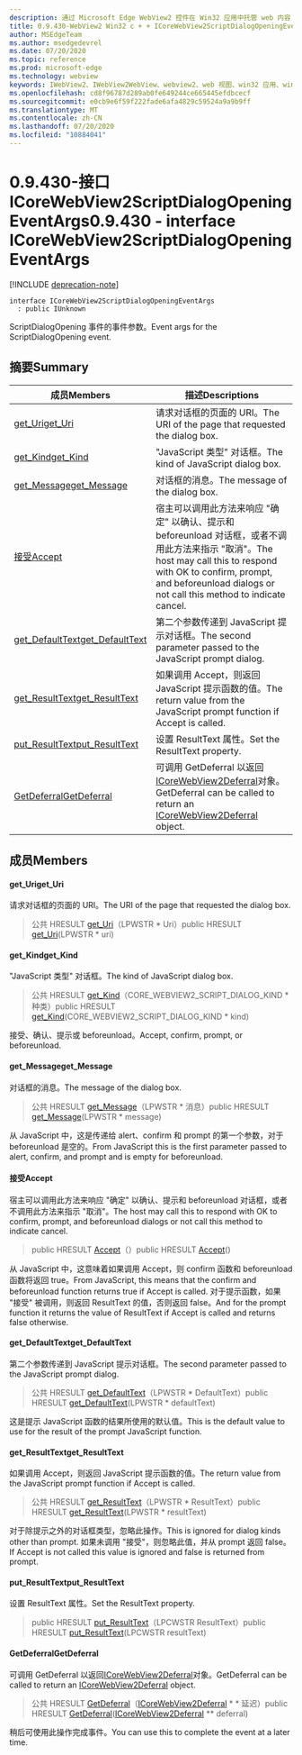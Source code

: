 ```yaml
---
description: 通过 Microsoft Edge WebView2 控件在 Win32 应用中托管 web 内容
title: 0.9.430-WebView2 Win32 c + + ICoreWebView2ScriptDialogOpeningEventArgs
author: MSEdgeTeam
ms.author: msedgedevrel
ms.date: 07/20/2020
ms.topic: reference
ms.prod: microsoft-edge
ms.technology: webview
keywords: IWebView2、IWebView2WebView、webview2、web 视图、win32 应用、win32、edge、ICoreWebView2、ICoreWebView2Host、浏览器控件、边缘 html
ms.openlocfilehash: cd8f96787d289ab0fe649244ce665445efdbcecf
ms.sourcegitcommit: e0cb9e6f59f222fade6afa4829c59524a9a9b9ff
ms.translationtype: MT
ms.contentlocale: zh-CN
ms.lasthandoff: 07/20/2020
ms.locfileid: "10884041"
---
```

# <span data-ttu-id="a034e-104">0.9.430-接口 ICoreWebView2ScriptDialogOpeningEventArgs</span><span class="sxs-lookup"><span data-stu-id="a034e-104">0.9.430 - interface ICoreWebView2ScriptDialogOpeningEventArgs</span></span> 

[!INCLUDE [deprecation-note](../../includes/deprecation-note.md)]

```
interface ICoreWebView2ScriptDialogOpeningEventArgs
  : public IUnknown
```

<span data-ttu-id="a034e-105">ScriptDialogOpening 事件的事件参数。</span><span class="sxs-lookup"><span data-stu-id="a034e-105">Event args for the ScriptDialogOpening event.</span></span>

## <span data-ttu-id="a034e-106">摘要</span><span class="sxs-lookup"><span data-stu-id="a034e-106">Summary</span></span>

 <span data-ttu-id="a034e-107">成员</span><span class="sxs-lookup"><span data-stu-id="a034e-107">Members</span></span>                        | <span data-ttu-id="a034e-108">描述</span><span class="sxs-lookup"><span data-stu-id="a034e-108">Descriptions</span></span>
--------------------------------|---------------------------------------------
[<span data-ttu-id="a034e-109">get_Uri</span><span class="sxs-lookup"><span data-stu-id="a034e-109">get_Uri</span></span>](#get_uri) | <span data-ttu-id="a034e-110">请求对话框的页面的 URI。</span><span class="sxs-lookup"><span data-stu-id="a034e-110">The URI of the page that requested the dialog box.</span></span>
[<span data-ttu-id="a034e-111">get_Kind</span><span class="sxs-lookup"><span data-stu-id="a034e-111">get_Kind</span></span>](#get_kind) | <span data-ttu-id="a034e-112">"JavaScript 类型" 对话框。</span><span class="sxs-lookup"><span data-stu-id="a034e-112">The kind of JavaScript dialog box.</span></span>
[<span data-ttu-id="a034e-113">get_Message</span><span class="sxs-lookup"><span data-stu-id="a034e-113">get_Message</span></span>](#get_message) | <span data-ttu-id="a034e-114">对话框的消息。</span><span class="sxs-lookup"><span data-stu-id="a034e-114">The message of the dialog box.</span></span>
[<span data-ttu-id="a034e-115">接受</span><span class="sxs-lookup"><span data-stu-id="a034e-115">Accept</span></span>](#accept) | <span data-ttu-id="a034e-116">宿主可以调用此方法来响应 "确定" 以确认、提示和 beforeunload 对话框，或者不调用此方法来指示 "取消"。</span><span class="sxs-lookup"><span data-stu-id="a034e-116">The host may call this to respond with OK to confirm, prompt, and beforeunload dialogs or not call this method to indicate cancel.</span></span>
[<span data-ttu-id="a034e-117">get_DefaultText</span><span class="sxs-lookup"><span data-stu-id="a034e-117">get_DefaultText</span></span>](#get_defaulttext) | <span data-ttu-id="a034e-118">第二个参数传递到 JavaScript 提示对话框。</span><span class="sxs-lookup"><span data-stu-id="a034e-118">The second parameter passed to the JavaScript prompt dialog.</span></span>
[<span data-ttu-id="a034e-119">get_ResultText</span><span class="sxs-lookup"><span data-stu-id="a034e-119">get_ResultText</span></span>](#get_resulttext) | <span data-ttu-id="a034e-120">如果调用 Accept，则返回 JavaScript 提示函数的值。</span><span class="sxs-lookup"><span data-stu-id="a034e-120">The return value from the JavaScript prompt function if Accept is called.</span></span>
[<span data-ttu-id="a034e-121">put_ResultText</span><span class="sxs-lookup"><span data-stu-id="a034e-121">put_ResultText</span></span>](#put_resulttext) | <span data-ttu-id="a034e-122">设置 ResultText 属性。</span><span class="sxs-lookup"><span data-stu-id="a034e-122">Set the ResultText property.</span></span>
[<span data-ttu-id="a034e-123">GetDeferral</span><span class="sxs-lookup"><span data-stu-id="a034e-123">GetDeferral</span></span>](#getdeferral) | <span data-ttu-id="a034e-124">可调用 GetDeferral 以返回[ICoreWebView2Deferral](ICoreWebView2Deferral.md)对象。</span><span class="sxs-lookup"><span data-stu-id="a034e-124">GetDeferral can be called to return an [ICoreWebView2Deferral](ICoreWebView2Deferral.md) object.</span></span>

## <span data-ttu-id="a034e-125">成员</span><span class="sxs-lookup"><span data-stu-id="a034e-125">Members</span></span>

#### <span data-ttu-id="a034e-126">get_Uri</span><span class="sxs-lookup"><span data-stu-id="a034e-126">get_Uri</span></span> 

<span data-ttu-id="a034e-127">请求对话框的页面的 URI。</span><span class="sxs-lookup"><span data-stu-id="a034e-127">The URI of the page that requested the dialog box.</span></span>

> <span data-ttu-id="a034e-128">公共 HRESULT [get_Uri](#get_uri)（LPWSTR \* Uri）</span><span class="sxs-lookup"><span data-stu-id="a034e-128">public HRESULT [get_Uri](#get_uri)(LPWSTR \* uri)</span></span>

#### <span data-ttu-id="a034e-129">get_Kind</span><span class="sxs-lookup"><span data-stu-id="a034e-129">get_Kind</span></span> 

<span data-ttu-id="a034e-130">"JavaScript 类型" 对话框。</span><span class="sxs-lookup"><span data-stu-id="a034e-130">The kind of JavaScript dialog box.</span></span>

> <span data-ttu-id="a034e-131">公共 HRESULT [get_Kind](#get_kind)（CORE_WEBVIEW2_SCRIPT_DIALOG_KIND \* 种类）</span><span class="sxs-lookup"><span data-stu-id="a034e-131">public HRESULT [get_Kind](#get_kind)(CORE_WEBVIEW2_SCRIPT_DIALOG_KIND \* kind)</span></span>

<span data-ttu-id="a034e-132">接受、确认、提示或 beforeunload。</span><span class="sxs-lookup"><span data-stu-id="a034e-132">Accept, confirm, prompt, or beforeunload.</span></span>

#### <span data-ttu-id="a034e-133">get_Message</span><span class="sxs-lookup"><span data-stu-id="a034e-133">get_Message</span></span> 

<span data-ttu-id="a034e-134">对话框的消息。</span><span class="sxs-lookup"><span data-stu-id="a034e-134">The message of the dialog box.</span></span>

> <span data-ttu-id="a034e-135">公共 HRESULT [get_Message](#get_message)（LPWSTR \* 消息）</span><span class="sxs-lookup"><span data-stu-id="a034e-135">public HRESULT [get_Message](#get_message)(LPWSTR \* message)</span></span>

<span data-ttu-id="a034e-136">从 JavaScript 中，这是传递给 alert、confirm 和 prompt 的第一个参数，对于 beforeunload 是空的。</span><span class="sxs-lookup"><span data-stu-id="a034e-136">From JavaScript this is the first parameter passed to alert, confirm, and prompt and is empty for beforeunload.</span></span>

#### <span data-ttu-id="a034e-137">接受</span><span class="sxs-lookup"><span data-stu-id="a034e-137">Accept</span></span> 

<span data-ttu-id="a034e-138">宿主可以调用此方法来响应 "确定" 以确认、提示和 beforeunload 对话框，或者不调用此方法来指示 "取消"。</span><span class="sxs-lookup"><span data-stu-id="a034e-138">The host may call this to respond with OK to confirm, prompt, and beforeunload dialogs or not call this method to indicate cancel.</span></span>

> <span data-ttu-id="a034e-139">public HRESULT [Accept](#accept)（）</span><span class="sxs-lookup"><span data-stu-id="a034e-139">public HRESULT [Accept](#accept)()</span></span>

<span data-ttu-id="a034e-140">从 JavaScript 中，这意味着如果调用 Accept，则 confirm 函数和 beforeunload 函数将返回 true。</span><span class="sxs-lookup"><span data-stu-id="a034e-140">From JavaScript, this means that the confirm and beforeunload function returns true if Accept is called.</span></span> <span data-ttu-id="a034e-141">对于提示函数，如果 "接受" 被调用，则返回 ResultText 的值，否则返回 false。</span><span class="sxs-lookup"><span data-stu-id="a034e-141">And for the prompt function it returns the value of ResultText if Accept is called and returns false otherwise.</span></span>

#### <span data-ttu-id="a034e-142">get_DefaultText</span><span class="sxs-lookup"><span data-stu-id="a034e-142">get_DefaultText</span></span> 

<span data-ttu-id="a034e-143">第二个参数传递到 JavaScript 提示对话框。</span><span class="sxs-lookup"><span data-stu-id="a034e-143">The second parameter passed to the JavaScript prompt dialog.</span></span>

> <span data-ttu-id="a034e-144">公共 HRESULT [get_DefaultText](#get_defaulttext)（LPWSTR \* DefaultText）</span><span class="sxs-lookup"><span data-stu-id="a034e-144">public HRESULT [get_DefaultText](#get_defaulttext)(LPWSTR \* defaultText)</span></span>

<span data-ttu-id="a034e-145">这是提示 JavaScript 函数的结果所使用的默认值。</span><span class="sxs-lookup"><span data-stu-id="a034e-145">This is the default value to use for the result of the prompt JavaScript function.</span></span>

#### <span data-ttu-id="a034e-146">get_ResultText</span><span class="sxs-lookup"><span data-stu-id="a034e-146">get_ResultText</span></span> 

<span data-ttu-id="a034e-147">如果调用 Accept，则返回 JavaScript 提示函数的值。</span><span class="sxs-lookup"><span data-stu-id="a034e-147">The return value from the JavaScript prompt function if Accept is called.</span></span>

> <span data-ttu-id="a034e-148">公共 HRESULT [get_ResultText](#get_resulttext)（LPWSTR \* ResultText）</span><span class="sxs-lookup"><span data-stu-id="a034e-148">public HRESULT [get_ResultText](#get_resulttext)(LPWSTR \* resultText)</span></span>

<span data-ttu-id="a034e-149">对于除提示之外的对话框类型，忽略此操作。</span><span class="sxs-lookup"><span data-stu-id="a034e-149">This is ignored for dialog kinds other than prompt.</span></span> <span data-ttu-id="a034e-150">如果未调用 "接受"，则忽略此值，并从 prompt 返回 false。</span><span class="sxs-lookup"><span data-stu-id="a034e-150">If Accept is not called this value is ignored and false is returned from prompt.</span></span>

#### <span data-ttu-id="a034e-151">put_ResultText</span><span class="sxs-lookup"><span data-stu-id="a034e-151">put_ResultText</span></span> 

<span data-ttu-id="a034e-152">设置 ResultText 属性。</span><span class="sxs-lookup"><span data-stu-id="a034e-152">Set the ResultText property.</span></span>

> <span data-ttu-id="a034e-153">public HRESULT [put_ResultText](#put_resulttext)（LPCWSTR ResultText）</span><span class="sxs-lookup"><span data-stu-id="a034e-153">public HRESULT [put_ResultText](#put_resulttext)(LPCWSTR resultText)</span></span>

#### <span data-ttu-id="a034e-154">GetDeferral</span><span class="sxs-lookup"><span data-stu-id="a034e-154">GetDeferral</span></span> 

<span data-ttu-id="a034e-155">可调用 GetDeferral 以返回[ICoreWebView2Deferral](ICoreWebView2Deferral.md)对象。</span><span class="sxs-lookup"><span data-stu-id="a034e-155">GetDeferral can be called to return an [ICoreWebView2Deferral](ICoreWebView2Deferral.md) object.</span></span>

> <span data-ttu-id="a034e-156">公共 HRESULT [GetDeferral](#getdeferral)（[ICoreWebView2Deferral](ICoreWebView2Deferral.md) \* \* 延迟）</span><span class="sxs-lookup"><span data-stu-id="a034e-156">public HRESULT [GetDeferral](#getdeferral)([ICoreWebView2Deferral](ICoreWebView2Deferral.md) \*\* deferral)</span></span>

<span data-ttu-id="a034e-157">稍后可使用此操作完成事件。</span><span class="sxs-lookup"><span data-stu-id="a034e-157">You can use this to complete the event at a later time.</span></span>

